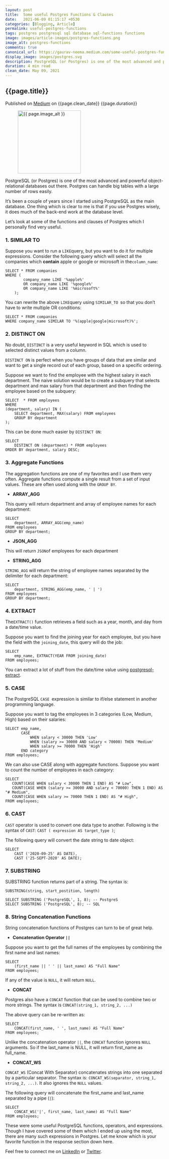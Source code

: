 ```yaml
---
layout: post
title:  Some useful Postgres Functions & Clauses
date:   2021-06-09 01:15:17 +0530
categories: [Blogging, Article]
permalink: useful-postgres-functions
tags: postgres postgresql sql database sql-functions functions
image: images/article-images/postgres-functions.png
image_alt: postgres-functions
comments: true
canonical_url: https://gaurav-neema.medium.com/some-useful-postgres-functions-clauses-6c64fbfc587f
display_image: images/postgres.svg
description: PostgreSQL (or Postgres) is one of the most advanced and powerful object-relational databases out there. Postgres can handle big tables with a large number of rows easily.<br><br>Let’s look at some of the functions and clauses of Postgres which I personally find very useful.</p>
duration: 4 min read
clean_date: May 09, 2021
---
```


## {{page.title}}

<div class="article-info muted-text">
    <span class="published-on">Published on <a rel="noopener" href="{{ page.canonical_url }}" target="_blank">Medium</a> on {{page.clean_date}}</span>
    <span class="duration"><i class="icon-clock"></i> {{page.duration}}</span>
</div>

<figure>
    <img class="article-image" src="{{ page.image }}" alt="{{ page.image_alt }}" width="200">
</figure>

PostgreSQL (or Postgres) is one of the most advanced and powerful object-relational databases out there. Postgres can handle big tables with a large number of rows easily.

It’s been a couple of years since I started using PostgreSQL as the main database. One thing which is clear to me is that if you use Postgres wisely, it does much of the back-end work at the database level.

Let’s look at some of the functions and clauses of Postgres which I personally find very useful.

<!--more-->

### **1. SIMILAR TO**

Suppose you want to run a `LIKE`query, but you want to do it for multiple expressions. Consider the following query which will select all the companies which **contain** apple or google or microsoft in the`column_name`:

```
SELECT * FROM companies 
WHERE (
        company_name LIKE '%apple%' 
        OR company_name LIKE '%google%' 
        OR company_name LIKE '%microsoft%'
    );
```

You can rewrite the above `LIKE`query using `SIMILAR_TO `so that you don’t have to write multiple OR conditions:

```
SELECT * FROM companies 
WHERE company_name SIMILAR TO '%(apple|google|microsoft)%';
```

### **2. DISTINCT ON**

No doubt, `DISTINCT` is a very useful keyword in SQL which is used to selected distinct values from a column.

`DISTINCT ON` is perfect when you have groups of data that are similar and want to get a single record out of each group, based on a specific ordering.

Suppose we want to find the employee with the highest salary in each department. The naive solution would be to create a subquery that selects department and max salary from that department and then finding the employee based on the subquery:

```
SELECT  * FROM employees 
WHERE
(department, salary) IN (
    SELECT department, MAX(salary) FROM employees
    GROUP BY department
);
```

This can be done much easier by `DISTINCT ON`:

```
SELECT 
    DISTINCT ON (department) * FROM employees 
ORDER BY department, salary DESC;
```

### **3. Aggregate Functions**

The aggregation functions are one of my favorites and I use them very often. Aggregate functions compute a single result from a set of input values. These are often used along with the `GROUP BY`.

- **ARRAY_AGG**

This query will return department and array of employee names for each department:

```
SELECT 
    department, ARRAY_AGG(emp_name) 
FROM employees
GROUP BY department;
```

- **JSON_AGG**

This will return `JSON`of employees for each department

- **STRING_AGG**

`STRING_AGG` will return the string of employee names separated by the delimiter for each department:

```
SELECT 
    department, STRING_AGG(emp_name, ' | ') 
FROM employees
GROUP BY department;
```

### 4. EXTRACT

The`EXTRACT()` function retrieves a field such as a year, month, and day from a date/time value.

Suppose you want to find the joining year for each employee, but you have the field with the `joining_date`, this query will do the job:

```
SELECT 
    emp_name, EXTRACT(YEAR FROM joining_date)
FROM employees;
```

You can extract a lot of stuff from the date/time value using [postgresql-extract](https://www.postgresqltutorial.com/postgresql-extract/).

### 5. CASE

The PostgreSQL `CASE `expression is similar to if/else statement in another programming language.

Suppose you want to tag the employees in 3 categories (Low, Medium, High) based on their salaries:

```
SELECT emp_name,
       CASE
           WHEN salary < 30000 THEN 'Low'
           WHEN (salary >= 30000 AND salary < 70000) THEN 'Medium'
           WHEN salary >= 70000 THEN 'High'
       END category
FROM employees;
```

We can also use CASE along with aggregate functions. Suppose you want to count the number of employees in each category:

```
SELECT
   COUNT(CASE WHEN salary < 30000 THEN 1 END) AS "# Low",
   COUNT(CASE WHEN (salary >= 30000 AND salary < 70000) THEN 1 END) AS "# Medium",
   COUNT(CASE WHEN salary >= 70000 THEN 1 END) AS "# High",
FROM employees;
```

### 6. CAST

`CAST` operator is used to convert one data type to another. Following is the syntax of `CAST`: `CAST ( expression AS target_type )`;

The following query will convert the date string to date object:

```
SELECT 
    CAST ('2020-09-25' AS DATE),
    CAST ('25-SEPT-2020' AS DATE);
```

### 7. SUBSTRING

SUBSTRING function returns part of a string. The syntax is: 

`SUBSTRING(string, start_postition, length)`

```
SELECT SUBSTRING ('PostgreSQL', 1, 8); -- PostgreS 
SELECT SUBSTRING ('PostgreSQL', 8); -- SQL
```

### 8. String Concatenation Functions

String concatenation functions of Postgres can turn to be of great help.

- **Concatenation Operator `||`**

Suppose you want to get the full names of the employees by combining the first name and last names:

```
SELECT 
    (first_name || ' ' || last_name) AS "Full Name" 
FROM employees;
```

If any of the value is `NULL`, it will return `NULL`.

- **CONCAT**

Postgres also have a `CONCAT` function that can be used to combine two or more strings. The syntax is `CONCAT(string_1, string_2, ...)`

The above query can be re-written as:

```
SELECT 
    CONCAT(first_name, ' ', last_name) AS "Full Name" 
FROM employees;
```

Unlike the concatenation operator `||`, the `CONCAT` function ignores `NULL` arguments. So if the last_name is NULL, it will return first_name as full_name.

- **CONCAT_WS**

`CONCAT_WS` (Concat With Separator) concatenates strings into one separated by a particular separator. The syntax is: `CONCAT_WS(separator, string_1, string_2, ...)`. It also ignores the `NULL` values.

The following query will concatenate the first_name and last_name separated by a pipe (`|`):

```
SELECT 
    CONCAT_WS('|', first_name, last_name) AS "Full Name" 
FROM employees;
```

These were some useful PostgreSQL functions, operators, and expressions. Though I have covered some of them which I ended up using the most, there are many such expressions in Postgres. Let me know which is your favorite function in the response section down here.

Feel free to connect me on [LinkedIn](https://www.linkedin.com/in/gaurav-neema-088bb3121/) or [Twitter](https://twitter.com/gaurav_neema).
